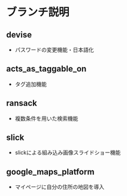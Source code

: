 # ブランチ説明

## devise 
- パスワードの変更機能・日本語化
## acts_as_taggable_on
- タグ追加機能
## ransack
- 複数条件を用いた検索機能
## slick 
- slickによる組み込み画像スライドショー機能
## google_maps_platform
- マイページに自分の住所の地図を導入

